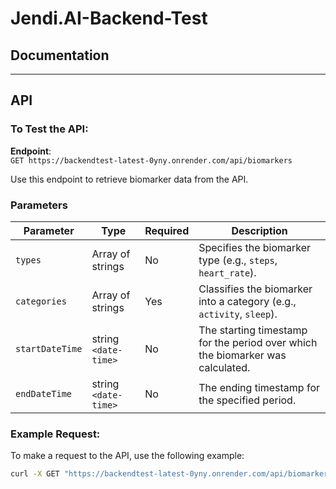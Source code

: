 # Jendi.AI-Backend-Test

## Documentation

---

## API

### To Test the API:

**Endpoint**:  
`GET https://backendtest-latest-0yny.onrender.com/api/biomarkers`

Use this endpoint to retrieve biomarker data from the API.

### Parameters

| Parameter       | Type                | Required | Description                                                                   |
| --------------- | ------------------- | -------- | ----------------------------------------------------------------------------- |
| `types`         | Array of strings     | No       | Specifies the biomarker type (e.g., `steps`, `heart_rate`).                    |
| `categories`    | Array of strings     | Yes      | Classifies the biomarker into a category (e.g., `activity`, `sleep`).          |
| `startDateTime` | string `<date-time>` | No       | The starting timestamp for the period over which the biomarker was calculated. |
| `endDateTime`   | string `<date-time>` | No       | The ending timestamp for the specified period.                                 |

### Example Request:

To make a request to the API, use the following example:

```bash
curl -X GET "https://backendtest-latest-0yny.onrender.com/api/biomarkers?categories=activity&types=steps&startDateTime=2024-10-01T00:00:00Z&endDateTime=2024-10-03T23:59:59Z"
